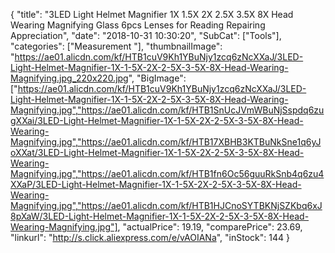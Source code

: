 {
	"title": "3LED Light Helmet Magnifier 1X 1.5X 2X 2.5X 3.5X 8X Head Wearing Magnifying Glass 6pcs Lenses for Reading Repairing Appreciation",
	"date": "2018-10-31 10:30:20",
	"SubCat": ["Tools"],
	"categories": ["Measurement "],
	"thumbnailImage": "https://ae01.alicdn.com/kf/HTB1cuV9Kh1YBuNjy1zcq6zNcXXaJ/3LED-Light-Helmet-Magnifier-1X-1-5X-2X-2-5X-3-5X-8X-Head-Wearing-Magnifying.jpg_220x220.jpg",
	"BigImage": ["https://ae01.alicdn.com/kf/HTB1cuV9Kh1YBuNjy1zcq6zNcXXaJ/3LED-Light-Helmet-Magnifier-1X-1-5X-2X-2-5X-3-5X-8X-Head-Wearing-Magnifying.jpg","https://ae01.alicdn.com/kf/HTB1SnUcJVmWBuNjSspdq6zugXXai/3LED-Light-Helmet-Magnifier-1X-1-5X-2X-2-5X-3-5X-8X-Head-Wearing-Magnifying.jpg","https://ae01.alicdn.com/kf/HTB17XBHB3KTBuNkSne1q6yJoXXat/3LED-Light-Helmet-Magnifier-1X-1-5X-2X-2-5X-3-5X-8X-Head-Wearing-Magnifying.jpg","https://ae01.alicdn.com/kf/HTB1fn6Oc56guuRkSnb4q6zu4XXaP/3LED-Light-Helmet-Magnifier-1X-1-5X-2X-2-5X-3-5X-8X-Head-Wearing-Magnifying.jpg","https://ae01.alicdn.com/kf/HTB1HJCnoSYTBKNjSZKbq6xJ8pXaW/3LED-Light-Helmet-Magnifier-1X-1-5X-2X-2-5X-3-5X-8X-Head-Wearing-Magnifying.jpg"],
	"actualPrice": 19.19,
	"comparePrice": 23.69,
	"linkurl": "http://s.click.aliexpress.com/e/vAOIANa",
	"inStock": 144
}
